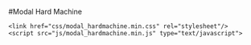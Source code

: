 #Modal Hard Machine

    <link href="css/modal_hardmachine.min.css" rel="stylesheet"/>
    <script src="js/modal_hardmachine.min.js" type="text/javascript">
